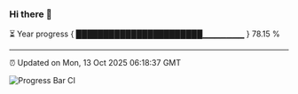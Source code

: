 ### Hi there 👋

⏳ Year progress { ███████████████████████▁▁▁▁▁▁▁ } 78.15 %

---

⏰ Updated on Mon, 13 Oct 2025 06:18:37 GMT

![Progress Bar CI](https://github.com/Shyam-Makwana/GitHub-Actions-Demo/workflows/Progress%20Bar%20CI/badge.svg)
